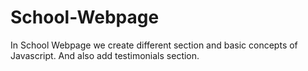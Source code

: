 # School-Webpage
In School Webpage we create different section and basic concepts of Javascript. And also add testimonials section.    
